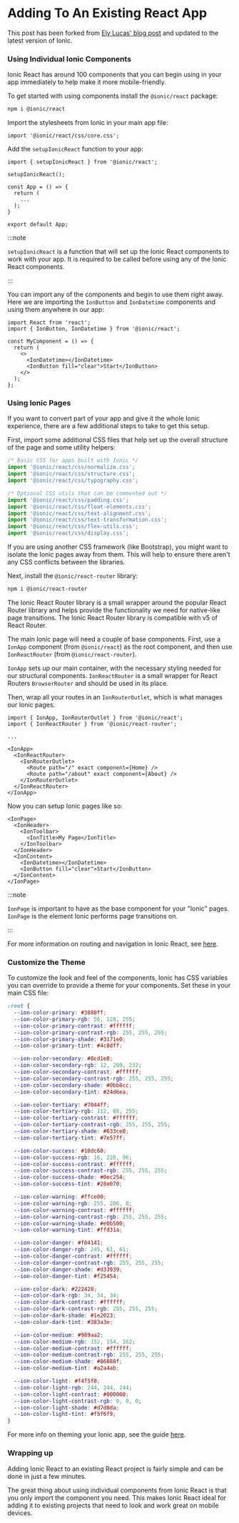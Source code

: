 # Adding To An Existing React App

This post has been forked from [Ely Lucas' blog post](https://dev.to/ionic/adding-ionic-react-to-an-existing-react-project-4kib) and updated to the latest version of Ionic.

### Using Individual Ionic Components

Ionic React has around 100 components that you can begin using in your app immediately to help make it more mobile-friendly.

To get started with using components install the `@ionic/react` package:

```bash
npm i @ionic/react
```

Import the stylesheets from Ionic in your main app file:

```tsx title="App.tsx"
import '@ionic/react/css/core.css';
```

Add the `setupIonicReact` function to your app:

```tsx title="App.tsx"
import { setupIonicReact } from '@ionic/react';

setupIonicReact();

const App = () => {
  return (
    ...
  );
}

export default App;
```

:::note

`setupIonicReact` is a function that will set up the Ionic React components to work with your app. It is required to be called before using any of the Ionic React components.

:::

You can import any of the components and begin to use them right away. Here we are importing the `IonButton` and `IonDatetime` components and using them anywhere in our app:

```tsx
import React from 'react';
import { IonButton, IonDatetime } from '@ionic/react';

const MyComponent = () => {
  return (
    <>
      <IonDatetime></IonDatetime>
      <IonButton fill="clear">Start</IonButton>
    </>
  );
};
```

### Using Ionic Pages

If you want to convert part of your app and give it the whole Ionic experience, there are a few additional steps to take to get this setup.

First, import some additional CSS files that help set up the overall structure of the page and some utility helpers:

```js
/* Basic CSS for apps built with Ionic */
import '@ionic/react/css/normalize.css';
import '@ionic/react/css/structure.css';
import '@ionic/react/css/typography.css';

/* Optional CSS utils that can be commented out */
import '@ionic/react/css/padding.css';
import '@ionic/react/css/float-elements.css';
import '@ionic/react/css/text-alignment.css';
import '@ionic/react/css/text-transformation.css';
import '@ionic/react/css/flex-utils.css';
import '@ionic/react/css/display.css';
```

If you are using another CSS framework (like Bootstrap), you might want to isolate the Ionic pages away from them. This will help to ensure there aren't any CSS conflicts between the libraries.

Next, install the `@ionic/react-router` library:

```bash
npm i @ionic/react-router
```

The Ionic React Router library is a small wrapper around the popular React Router library and helps provide the functionality we need for native-like page transitions. The Ionic React Router library is compatible with v5 of React Router.

The main Ionic page will need a couple of base components. First, use a `IonApp` component (from `@ionic/react`) as the root component, and then use `IonReactRouter` (from `@ionic/react-router`).

`IonApp` sets up our main container, with the necessary styling needed for our structural components. `IonReactRouter` is a small wrapper for React Routers `BrowserRouter` and should be used in its place.

Then, wrap all your routes in an `IonRouterOutlet`, which is what manages our Ionic pages.

```tsx
import { IonApp, IonRouterOutlet } from '@ionic/react';
import { IonReactRouter } from '@ionic/react-router';

...

<IonApp>
  <IonReactRouter>
    <IonRouterOutlet>
      <Route path="/" exact component={Home} />
      <Route path="/about" exact component={About} />
    </IonRouterOutlet>
  </IonReactRouter>
</IonApp>
```

Now you can setup Ionic pages like so:

```tsx
<IonPage>
  <IonHeader>
    <IonToolbar>
      <IonTitle>My Page</IonTitle>
    </IonToolbar>
  </IonHeader>
  <IonContent>
    <IonDatetime></IonDatetime>
    <IonButton fill="clear">Start</IonButton>
  </IonContent>
</IonPage>
```

:::note

`IonPage` is important to have as the base component for your "Ionic" pages. `IonPage` is the element Ionic performs page transitions on.

:::

For more information on routing and navigation in Ionic React, see [here](/docs/react/navigation).

### Customize the Theme

To customize the look and feel of the components, Ionic has CSS variables you can override to provide a theme for your components. Set these in your main CSS file:

```css title="main.css"
:root {
  --ion-color-primary: #3880ff;
  --ion-color-primary-rgb: 56, 128, 255;
  --ion-color-primary-contrast: #ffffff;
  --ion-color-primary-contrast-rgb: 255, 255, 255;
  --ion-color-primary-shade: #3171e0;
  --ion-color-primary-tint: #4c8dff;

  --ion-color-secondary: #0cd1e8;
  --ion-color-secondary-rgb: 12, 209, 232;
  --ion-color-secondary-contrast: #ffffff;
  --ion-color-secondary-contrast-rgb: 255, 255, 255;
  --ion-color-secondary-shade: #0bb8cc;
  --ion-color-secondary-tint: #24d6ea;

  --ion-color-tertiary: #7044ff;
  --ion-color-tertiary-rgb: 112, 68, 255;
  --ion-color-tertiary-contrast: #ffffff;
  --ion-color-tertiary-contrast-rgb: 255, 255, 255;
  --ion-color-tertiary-shade: #633ce0;
  --ion-color-tertiary-tint: #7e57ff;

  --ion-color-success: #10dc60;
  --ion-color-success-rgb: 16, 220, 96;
  --ion-color-success-contrast: #ffffff;
  --ion-color-success-contrast-rgb: 255, 255, 255;
  --ion-color-success-shade: #0ec254;
  --ion-color-success-tint: #28e070;

  --ion-color-warning: #ffce00;
  --ion-color-warning-rgb: 255, 206, 0;
  --ion-color-warning-contrast: #ffffff;
  --ion-color-warning-contrast-rgb: 255, 255, 255;
  --ion-color-warning-shade: #e0b500;
  --ion-color-warning-tint: #ffd31a;

  --ion-color-danger: #f04141;
  --ion-color-danger-rgb: 245, 61, 61;
  --ion-color-danger-contrast: #ffffff;
  --ion-color-danger-contrast-rgb: 255, 255, 255;
  --ion-color-danger-shade: #d33939;
  --ion-color-danger-tint: #f25454;

  --ion-color-dark: #222428;
  --ion-color-dark-rgb: 34, 34, 34;
  --ion-color-dark-contrast: #ffffff;
  --ion-color-dark-contrast-rgb: 255, 255, 255;
  --ion-color-dark-shade: #1e2023;
  --ion-color-dark-tint: #383a3e;

  --ion-color-medium: #989aa2;
  --ion-color-medium-rgb: 152, 154, 162;
  --ion-color-medium-contrast: #ffffff;
  --ion-color-medium-contrast-rgb: 255, 255, 255;
  --ion-color-medium-shade: #86888f;
  --ion-color-medium-tint: #a2a4ab;

  --ion-color-light: #f4f5f8;
  --ion-color-light-rgb: 244, 244, 244;
  --ion-color-light-contrast: #000000;
  --ion-color-light-contrast-rgb: 0, 0, 0;
  --ion-color-light-shade: #d7d8da;
  --ion-color-light-tint: #f5f6f9;
}
```

For more info on theming your Ionic app, see the guide [here](/docs/theming/themes).

### Wrapping up

Adding Ionic React to an existing React project is fairly simple and can be done in just a few minutes.

The great thing about using individual components from Ionic React is that you only import the component you need. This makes Ionic React ideal for adding it to existing projects that need to look and work great on mobile devices.
